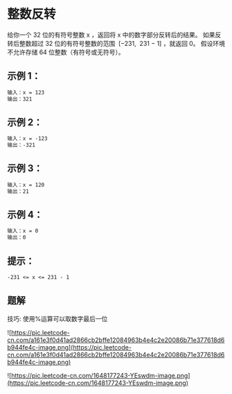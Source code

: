 # 整数反转

给你一个 32 位的有符号整数 x ，返回将 x 中的数字部分反转后的结果。
如果反转后整数超过 32 位的有符号整数的范围  [−231,  231 − 1] ，就返回 0。
假设环境不允许存储 64 位整数（有符号或无符号）。



## 示例 1：

```txt
输入：x = 123
输出：321
```

## 示例 2：

```txt
输入：x = -123
输出：-321
```

## 示例 3：

```txt
输入：x = 120
输出：21
```

## 示例 4：

```txt
输入：x = 0
输出：0
```

## 提示：

```txt
-231 <= x <= 231 - 1
```


## 题解
技巧: 使用%运算可以取数字最后一位

![https://pic.leetcode-cn.com/a161e3f0d41ad2866cb2bffe12084963b4e4c2e20086b71e377618d6b944fe4c-image.png](https://pic.leetcode-cn.com/a161e3f0d41ad2866cb2bffe12084963b4e4c2e20086b71e377618d6b944fe4c-image.png)


![https://pic.leetcode-cn.com/1648177243-YEswdm-image.png](https://pic.leetcode-cn.com/1648177243-YEswdm-image.png)